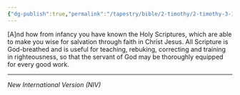 ```yaml
---
{"dg-publish":true,"permalink":"/tapestry/bible/2-timothy/2-timothy-3-15-17/","title":"2 Timothy 3:15–17","tags":["bible-verse"],"dgHomeLink":true,"dgShowLocalGraph":true,"dgEnableSearch":true}
---
```



[A]nd how from infancy you have known the Holy Scriptures, which are able to make you wise for salvation through faith in Christ Jesus. All Scripture is God-breathed and is useful for teaching, rebuking, correcting and training in righteousness, so that the servant of God may be thoroughly equipped for every good work.
 
---
*New International Version (NIV)*

